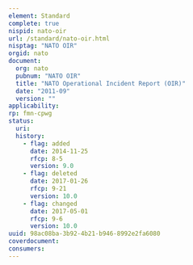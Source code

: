 ```yaml
---
element: Standard
complete: true
nispid: nato-oir
url: /standard/nato-oir.html
nisptag: "NATO OIR"
orgid: nato
document:
  org: nato
  pubnum: "NATO OIR"
  title: "NATO Operational Incident Report (OIR)"
  date: "2011-09"
  version: ""
applicability:
rp: fmn-cpwg
status:
  uri: 
  history: 
    - flag: added
      date: 2014-11-25
      rfcp: 8-5
      version: 9.0
    - flag: deleted
      date: 2017-01-26
      rfcp: 9-21
      version: 10.0
    - flag: changed
      date: 2017-05-01
      rfcp: 9-6
      version: 10.0
uuid: 98ac08ba-3b92-4b21-b946-8992e2fa6080
coverdocument:
consumers:
---
```

